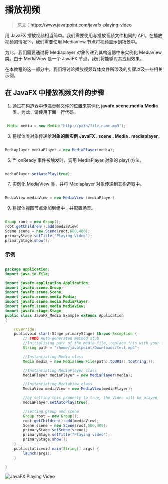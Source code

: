 # 播放视频

> 原文：<https://www.javatpoint.com/javafx-playing-video>

用 JavaFX 播放视频相当简单。我们需要使用与播放音频文件相同的 API。在播放视频的情况下，我们需要使用 MediaView 节点将视频显示到场景中。

为此，我们需要通过将 Mediaplayer 对象传递到其构造器中来实例化 MediaView 类。由于 MediaView 是一个 JavaFX 节点，我们将能够对其应用效果。

在本教程的这一部分中，我们将讨论播放视频媒体文件所涉及的步骤以及一些相关示例。

## 在 JavaFX 中播放视频文件的步骤

1.  通过在构造器中传递音频文件的位置来实例化 **javafx.scene.media.Media** 类。为此，请使用下面一行代码。

```java

 Media media = new Media("http://path/file_name.mp3");

```

3.  将媒体类对象传递给**对象的新实例 JavaFX . scene . Media . mediaplayer**。

```java

Mediaplayer mediaPlayer = new MediaPlayer(media);

```

5.  当 onReady 事件被触发时，调用 MediaPlayer 对象的 play()方法。

```java

mediaPlayer.setAutoPlay(true);

```

7.  实例化 MediaView 类，并将 Mediaplayer 对象传递到其构造器中。

```java

MediaView mediaView = new MediaView (mediaPlayer)

```

9.  将媒体视图节点添加到组中，并配置场景。

```java

Group root = new Group();
root.getChildren().add(mediaView)
Scene scene = new Scene(root,600,400);
primaryStage.setTitle("Playing Video");
primaryStage.show();

```

### 示例

```java

package application;
import java.io.File;

import javafx.application.Application;
import javafx.scene.Group;
import javafx.scene.Scene;
import javafx.scene.media.Media;
import javafx.scene.media.MediaPlayer;
import javafx.scene.media.MediaView;
import javafx.stage.Stage;
public class JavaFX_Media Example extends Application
{

	@Override
	publicvoid start(Stage primaryStage) throws Exception {
		// TODO Auto-generated method stub
		//Initialising path of the media file, replace this with your file path 
		String path = "/home/javatpoint/Downloads/test.mp4";

		//Instantiating Media class
		Media media = new Media(new File(path).toURI().toString());

		//Instantiating MediaPlayer class 
		MediaPlayer mediaPlayer = new MediaPlayer(media);

		//Instantiating MediaView class 
		MediaView mediaView = new MediaView(mediaPlayer);

		//by setting this property to true, the Video will be played 
		mediaPlayer.setAutoPlay(true);

		//setting group and scene 
		Group root = new Group();
		root.getChildren().add(mediaView);
		Scene scene = new Scene(root,500,400);
		primaryStage.setScene(scene);
		primaryStage.setTitle("Playing video");
		primaryStage.show();
	}
	publicstaticvoid main(String[] args) {
		launch(args);
	}

}

```

![JavaFX Playing Video](../img/fc2e6581f24393cc5eabbb62ad9f14f6.png)